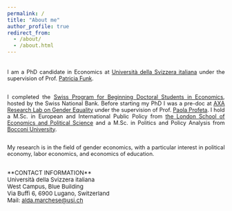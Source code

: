 ```yaml
---
permalink: /
title: "About me"
author_profile: true
redirect_from: 
  - /about/
  - /about.html
---
```

<br>

<div style="text-align: justify; font-size: 0.9em;">
I am a PhD candidate in Economics at <a href="https://idep.usi.ch">Università della Svizzera italiana</a> under the supervision of Prof.  <a href="https://sites.google.com/site/patriciafelicitasfunk/">Patricia Funk</a>.
<br><br>

I completed the <a href="https://szgerzensee.ch">Swiss Program for Beginning Doctoral Students in Economics</a>, hosted by the Swiss National Bank. Before starting my PhD I was a pre-doc at <a href="https://genderlab.unibocconi.eu">AXA Research Lab on Gender Equality</a> under the supervision of Prof. <a href="https://sites.google.com/view/paola-profeta">Paola Profeta</a>. I hold a M.Sc. in European and International Public Policy from <a href="https://www.lse.ac.uk">the London School of Economics and Political Science</a> and a M.Sc. in Politics and Policy Analysis from <a href="https://www.unibocconi.it/en">Bocconi University</a>.
<br><br>

My research is in the field of gender economics, with a particular interest in political economy, labor economics, and economics of education.
<br><br>
</div>

<div style="text-align: justify; font-size: 0.95em;">
**CONTACT INFORMATION** <br>
Università della Svizzera italiana <br>
West Campus, Blue Building <br>
Via Buffi 6, 6900 Lugano, Switzerland<br> 
Mail: <a href="mailto:alda.marchese@usi.ch">alda.marchese@usi.ch</a>

